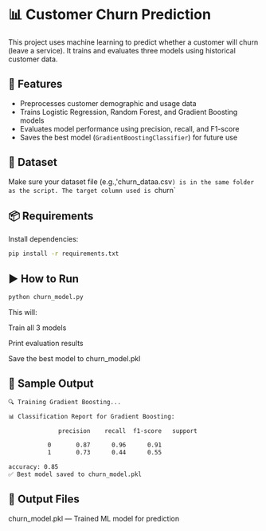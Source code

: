 # 📊 Customer Churn Prediction
This project uses machine learning to predict whether a customer will churn (leave a service). It trains and evaluates three models using historical customer data.

## 🚀 Features
- Preprocesses customer demographic and usage data
- Trains Logistic Regression, Random Forest, and Gradient Boosting models
- Evaluates model performance using precision, recall, and F1-score
- Saves the best model (`GradientBoostingClassifier`) for future use

## 📁 Dataset
Make sure your dataset file (e.g.,'churn_dataa.csv`) is in the same folder as the script. The target column used is `churn`

## 📦 Requirements
Install dependencies:
```bash
pip install -r requirements.txt
```

## ▶️ How to Run
```bash
python churn_model.py
```
This will:

Train all 3 models

Print evaluation results

Save the best model to churn_model.pkl

## 🧠 Sample Output 
```bash
🔍 Training Gradient Boosting...

📊 Classification Report for Gradient Boosting:

              precision    recall  f1-score   support

           0       0.87      0.96      0.91
           1       0.73      0.44      0.55

accuracy: 0.85
✅ Best model saved to churn_model.pkl
```
## 📁 Output Files
churn_model.pkl — Trained ML model for prediction
